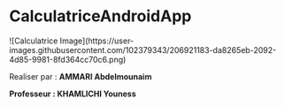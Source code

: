 # CalculatriceAndroidApp
<div style="display:flex;align-items:center;justify-content:center;">
![Calculatrice Image](https://user-images.githubusercontent.com/102379343/206921183-da8265eb-2092-4d85-9981-8fd364cc70c6.png)
</div>
<p>Realiser par : <strong>AMMARI Abdelmounaim<strong></p>
<p>Professeur : <strong>KHAMLICHI Youness <strong></p>
